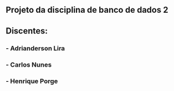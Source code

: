 ## Projeto da disciplina de banco de dados 2
## Discentes:

### - Adrianderson Lira
### - Carlos Nunes
### - Henrique Porge